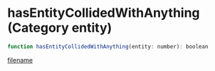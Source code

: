 # hasEntityCollidedWithAnything (Category entity)

```js
function hasEntityCollidedWithAnything(entity: number): boolean
```

[filename](hasEntityCollidedWithAnything_m.md ':include')